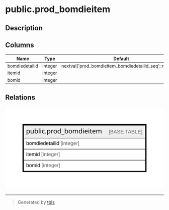 # public.prod_bomdieitem

## Description

## Columns

| Name | Type | Default | Nullable | Children | Parents | Comment |
| ---- | ---- | ------- | -------- | -------- | ------- | ------- |
| bomdiedetailid | integer | nextval('prod_bomdieitem_bomdiedetailid_seq'::regclass) | false |  |  |  |
| itemid | integer |  | true |  |  |  |
| bomid | integer |  | true |  |  |  |

## Relations

![er](public.prod_bomdieitem.svg)

---

> Generated by [tbls](https://github.com/k1LoW/tbls)
